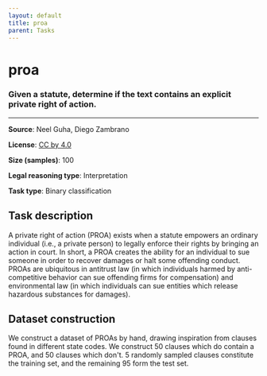 ```yaml
---
layout: default
title: proa
parent: Tasks
---
```

# proa

### Given a statute, determine if the text contains an explicit private right of action.
---


**Source**: Neel Guha, Diego Zambrano

**License**: [CC by 4.0](https://creativecommons.org/licenses/by/4.0/)

**Size (samples)**: 100

**Legal reasoning type**: Interpretation

**Task type**: Binary classification

## Task description

A private right of action (PROA) exists when a statute empowers an ordinary individual (i.e., a private person) to legally enforce their rights by bringing an action in court. In short, a PROA creates the ability for an individual to sue someone in order to recover damages or halt some offending conduct. PROAs are ubiquitous in antitrust law (in which individuals harmed by anti-competitive behavior can sue offending firms for compensation) and environmental law (in which individuals can sue entities which release hazardous substances for damages).  

## Dataset construction

We construct a dataset of PROAs by hand, drawing inspiration from clauses found in different state codes. We construct 50 clauses which do contain a PROA, and 50 clauses which don't. 5 randomly sampled clauses constitute the training set, and the remaining 95 form the test set.

